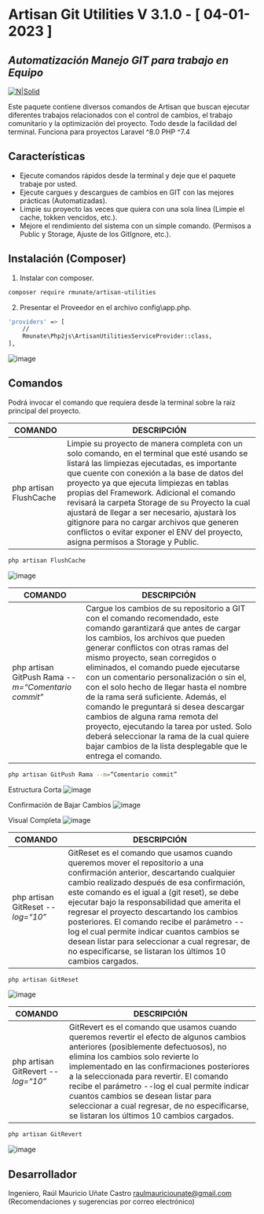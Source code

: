 # Artisan Git Utilities V 3.1.0 - [ 04-01-2023 ]
## _Automatización Manejo GIT para trabajo en Equipo_

[![N|Solid](https://i.ibb.co/ZLzQTpm/Firma-Git-Hub.png)](#)

Este paquete contiene diversos comandos de Artisan que buscan ejecutar diferentes trabajos relacionados con el control de cambios, el trabajo comunitario y la optimización del proyecto. Todo desde la facilidad del terminal.
Funciona para proyectos Laravel ^8.0
PHP ^7.4

## Características

-	Ejecute comandos rápidos desde la terminal y deje que el paquete trabaje por usted.
-	Ejecute cargues y descargues de cambios en GIT con las mejores prácticas (Automatizadas).
-	Limpie su proyecto las veces que quiera con una sola línea (Limpie el cache, tokken vencidos, etc.).
- Mejore el rendimiento del sistema con un simple comando. (Permisos a Public y Storage, Ajuste de los GitIgnore, etc.).

## Instalación (Composer)

1. Instalar con composer.
```sh
composer require rmunate/artisan-utilities
```

2. Presentar el Proveedor en el archivo config\app.php.

```sh
'providers' => [
	//
	Rmunate\Php2js\ArtisanUtilitiesServiceProvider::class,
],
```

![image](https://user-images.githubusercontent.com/91748598/180231263-fb5183cd-0b1e-453b-81fc-8916e3be2e78.png)


## Comandos

Podrá invocar el comando que requiera desde la terminal sobre la raiz principal del proyecto.

| COMANDO | DESCRIPCIÓN |
| ----------- | ----------- |
| php artisan FlushCache | Limpie su proyecto de manera completa con un solo comando, en el terminal que esté usando se listará las limpiezas ejecutadas, es importante que cuente con conexión a la base de datos del proyecto ya que ejecuta limpiezas en tablas propias del Framework. Adicional el comando revisará la carpeta Storage de su Proyecto la cual ajustará de llegar a ser necesario, ajustarà los gitignore para no cargar archivos que generen conflictos o evitar exponer el ENV del proyecto, asigna permisos a Storage y Public. |

```sh
php artisan FlushCache
```

![image](https://user-images.githubusercontent.com/91748598/189487153-5fdfdfc3-804a-4444-8ba4-244ac38ed644.png)


| COMANDO | DESCRIPCIÓN |
| ----------- | ----------- |
| php artisan GitPush Rama _--m=“Comentario commit”_ | Cargue los cambios de su repositorio a GIT con el comando recomendado, este comando garantizará que antes de cargar los cambios, los archivos que pueden generar conflictos con otras ramas del mismo proyecto, sean corregidos o eliminados, el comando puede ejecutarse con un comentario personalización o sin el, con el solo hecho de llegar hasta el nombre de la rama será suficiente. Además, el comando le preguntará si desea descargar cambios de alguna rama remota del proyecto, ejecutando la tarea por usted. Solo deberá seleccionar la rama de la cual quiere bajar cambios de la lista desplegable que le entrega el comando. |

```sh
php artisan GitPush Rama --m=“Comentario commit”
```

Estructura Corta
![image](https://user-images.githubusercontent.com/91748598/169713010-3df69b26-cf19-4414-bf5c-05d23133b6aa.png)

Confirmación de Bajar Cambios
![image](https://user-images.githubusercontent.com/91748598/169713035-8df77098-82f3-4e2b-84f1-2b66a027bf4d.png)

Visual Completa
![image](https://user-images.githubusercontent.com/91748598/189487197-9054821b-8d2a-42fd-b9be-cf0b2a830779.png)



| COMANDO | DESCRIPCIÓN |
| ----------- | ----------- |
| php artisan GitReset _--log=“10”_ | GitReset es el comando que usamos cuando queremos mover el repositorio a una confirmación anterior, descartando cualquier cambio realizado después de esa confirmación, este comando es el igual a (git reset), se debe ejecutar bajo la responsabilidad que amerita el regresar el proyecto descartando los cambios posteriores. El comando recibe el parámetro --log el cual permite indicar cuantos cambios se desean listar para seleccionar a cual regresar, de no especificarse, se listaran los últimos 10 cambios cargados. |

```sh
php artisan GitReset
```

![image](https://user-images.githubusercontent.com/91748598/169713175-16c5f349-f745-4bdb-ab0d-80099eec639f.png)

| COMANDO | DESCRIPCIÓN |
| ----------- | ----------- |
| php artisan GitRevert _--log=“10”_ | GitRevert es el comando que usamos cuando queremos revertir el efecto de algunos cambios anteriores (posiblemente defectuosos), no elimina los cambios solo revierte lo implementado en las confirmaciones posteriores a la seleccionada para revertir. El comando recibe el parámetro --log el cual permite indicar cuantos cambios se desean listar para seleccionar a cual regresar, de no especificarse, se listaran los últimos 10 cambios cargados. |

```sh
php artisan GitRevert
```

![image](https://user-images.githubusercontent.com/91748598/169713225-9d61a55f-a8ab-44eb-ae7b-6b70e7ba2584.png)

## Desarrollador

Ingeniero, Raúl Mauricio Uñate Castro
raulmauriciounate@gmail.com
(Recomendaciones y sugerencias por correo electrónico)
